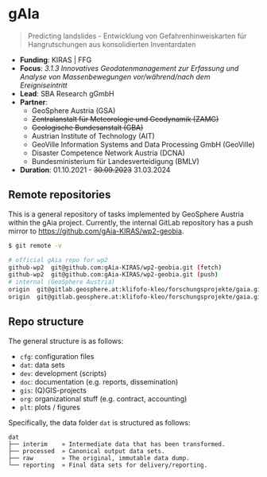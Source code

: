 # gAIa

> Predicting landslides - Entwicklung von Gefahrenhinweiskarten für Hangrutschungen aus konsolidierten Inventardaten

- **Funding**: KIRAS | FFG
- **Focus**: *3.1.3 Innovatives Geodatenmanagement zur Erfassung und Analyse von Massenbewegungen vor/während/nach dem Ereigniseintritt*
- **Lead**: SBA Research gGmbH
- **Partner**:
    - GeoSphere Austria (GSA)
    - ~~Zentralanstalt für Meteorologie und Geodynamik (ZAMG)~~
    - ~~Geologische Bundesanstalt (GBA)~~
    - Austrian Institute of Technology (AIT)
    - GeoVille Information Systems and Data Processing GmbH (GeoVille)
    - Disaster Competence Network Austria (DCNA)
    - Bundesministerium für Landesverteidigung (BMLV)
- **Duration**: 01.10.2021 - ~~30.09.2023~~ 31.03.2024

## Remote repositories

This is a general repository of tasks implemented by GeoSphere Austria within the gAia project.
Currently, the internal GitLab repository has a push mirror to https://github.com/gAia-KIRAS/wp2-geobia.

```sh
$ git remote -v
```
```sh
# official gAia repo for wp2
github-wp2  git@github.com:gAia-KIRAS/wp2-geobia.git (fetch)
github-wp2  git@github.com:gAia-KIRAS/wp2-geobia.git (push)
# internal (GeoSphere Austria)
origin  git@gitlab.geosphere.at:klifofo-kleo/forschungsprojekte/gaia.git (fetch)
origin  git@gitlab.geosphere.at:klifofo-kleo/forschungsprojekte/gaia.git (push)
```

## Repo structure 

The general structure is as follows:
- `cfg`: configuration files
- `dat`: data sets
- `dev`: development (scripts)
- `doc`: documentation (e.g. reports, dissemination)
- `gis`: (Q)GIS-projects
- `org`: organizational stuff (e.g. contract, accounting)
- `plt`: plots / figures

Specifically, the data folder `dat` is structured as follows:

```console
dat
├── interim    » Intermediate data that has been transformed.
├── processed  » Canonical output data sets.
├── raw        » The original, immutable data dump.
└── reporting  » Final data sets for delivery/reporting.
```
